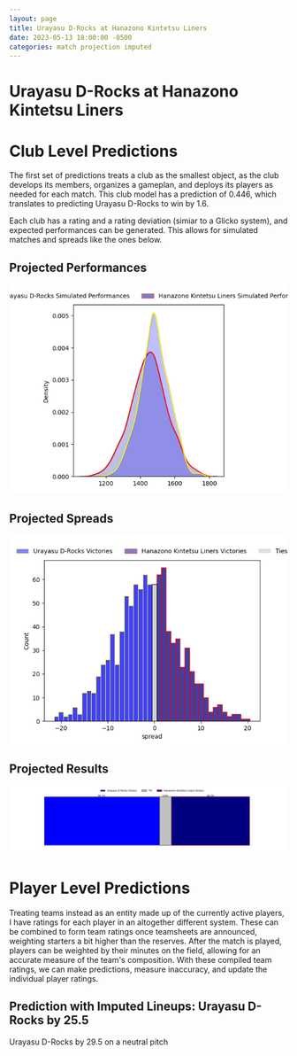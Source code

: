 ```yaml
---  
layout: page  
title: Urayasu D-Rocks at Hanazono Kintetsu Liners  
date: 2023-05-13 18:00:00 -0500  
categories: match projection imputed  
---
```

# Urayasu D-Rocks at Hanazono Kintetsu Liners

# Club Level Predictions


The first set of predictions treats a club as the smallest object, as the club develops its members, organizes a gameplan, and deploys its players as needed for each match. This club model has a prediction of 0.446, which translates to predicting Urayasu D-Rocks to win by 1.6.

Each club has a rating and a rating deviation (simiar to a Glicko system), and expected performances can be generated. This allows for simulated matches and spreads like the ones below.
## Projected Performances


![Projected Performances](plots/performances_2023-05-13-HanazonoKintetsuLiners-UrayasuD-Rocks.png)
## Projected Spreads


![Projected Spreads](plots/spreads_2023-05-13-HanazonoKintetsuLiners-UrayasuD-Rocks.png)
## Projected Results


![Projected Results](plots/resultbar_2023-05-13-HanazonoKintetsuLiners-UrayasuD-Rocks.png)
# Player Level Predictions


Treating teams instead as an entity made up of the currently active players, I have ratings for each player in an altogether different system. These can be combined to form team ratings once teamsheets are announced, weighting starters a bit higher than the reserves. After the match is played, players can be weighted by their minutes on the field, allowing for an accurate measure of the team's composition. With these compiled team ratings, we can make predictions, measure inaccuracy, and update the individual player ratings.
## Prediction with Imputed Lineups: Urayasu D-Rocks by 25.5


Urayasu D-Rocks by 29.5 on a neutral pitch

